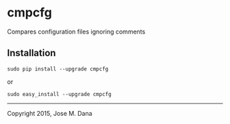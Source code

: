 # cmpcfg
Compares configuration files ignoring comments

## Installation
    sudo pip install --upgrade cmpcfg

or

    sudo easy_install --upgrade cmpcfg

---
Copyright 2015, Jose M. Dana
